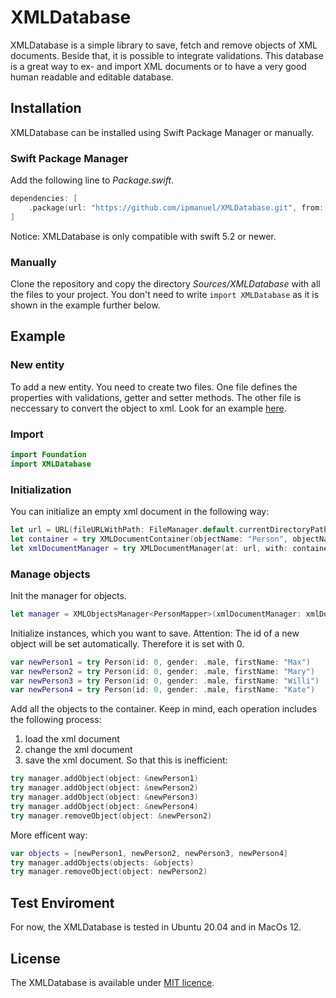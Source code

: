 # XMLDatabase

XMLDatabase is a simple library to save, fetch and remove objects of XML documents.
Beside that, it is possible to integrate validations.
This database is a great way to ex- and import XML documents or to have a very good human readable and editable database.

## Installation

XMLDatabase can be installed using Swift Package Manager or manually.

### Swift Package Manager

Add the following line to *Package.swift*.
```swift
dependencies: [
    .package(url: "https://github.com/ipmanuel/XMLDatabase.git", from: "1.3.0")
]
```

Notice: XMLDatabase is only compatible with swift 5.2 or newer.

### Manually

Clone the repository and copy the directory *Sources/XMLDatabase* with all the files to your project.
You don't need to write `import XMLDatabase` as it is shown in the example further below.

## Example


### New entity
To add a new entity. 
You need to create two files.
One file defines the properties with validations, getter and setter methods.
The other file is neccessary to convert the object to xml.
Look for an example [here](https://github.com/ipmanuel/XMLDatabase/tree/master/Tests/XMLDatabaseTests/TestObjects).

### Import
```swift
import Foundation
import XMLDatabase
```

### Initialization
You can initialize an empty xml document in the following way:
```swift
let url = URL(fileURLWithPath: FileManager.default.currentDirectoryPath).appendingPathComponent("Persons.xml")
let container = try XMLDocumentContainer(objectName: "Person", objectNamePlural: "Persons")
let xmlDocumentManager = try XMLDocumentManager(at: url, with: container)
```
### Manage objects
Init the manager for objects.
```swift
let manager = XMLObjectsManager<PersonMapper>(xmlDocumentManager: xmlDocumentManager)
```
Initialize instances, which you want to save.
Attention: The id of a new object will be set automatically.
Therefore it is set with 0.
```swift
var newPerson1 = try Person(id: 0, gender: .male, firstName: "Max")
var newPerson2 = try Person(id: 0, gender: .male, firstName: "Mary")
var newPerson3 = try Person(id: 0, gender: .male, firstName: "Willi")
var newPerson4 = try Person(id: 0, gender: .male, firstName: "Kate")
```
Add all the objects to the container.
Keep in mind, each operation includes the following process: 
1. load the xml document
2. change the xml document 
3. save the xml document. 
So that this is inefficient:
```swift
try manager.addObject(object: &newPerson1)
try manager.addObject(object: &newPerson2)
try manager.addObject(object: &newPerson3)
try manager.addObject(object: &newPerson4)
try manager.removeObject(object: &newPerson2)
```
More efficent way:
```swift
var objects = [newPerson1, newPerson2, newPerson3, newPerson4]
try manager.addObjects(objects: &objects)
try manager.removeObject(object: newPerson2)
```

## Test Enviroment

For now, the XMLDatabase is tested in Ubuntu 20.04 and in MacOs 12.

## License

The XMLDatabase is available under [MIT licence](https://github.com/ipmanuel/XMLDatabase/blob/master/LICENSE).
